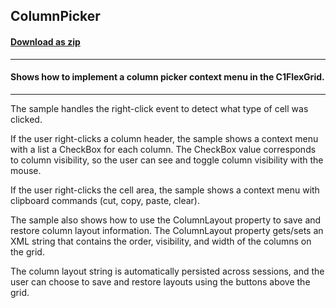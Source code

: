 ## ColumnPicker
#### [Download as zip](https://downgit.github.io/#/home?url=https://github.com/GrapeCity/ComponentOne-WPF-Samples/tree/master/NET_4.5.2/C1.WPF.FlexGrid/CS/ColumnPicker)
____
#### Shows how to implement a column picker context menu in the C1FlexGrid.
____
The sample handles the right-click event to detect what type of cell was
clicked.

If the user right-clicks a column header, the sample shows a context menu
with a list a CheckBox for each column. The CheckBox value corresponds to 
column visibility, so the user can see and toggle column visibility with
the mouse.

If the user right-clicks the cell area, the sample shows a context menu
with clipboard commands (cut, copy, paste, clear).

The sample also shows how to use the ColumnLayout property to save and
restore column layout information. The ColumnLayout property gets/sets 
an XML string that contains the order, visibility, and width of the 
columns on the grid.

The column layout string is automatically persisted across sessions, and
the user can choose to save and restore layouts using the buttons above
the grid.
